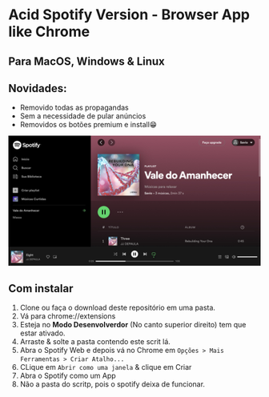 # Acid Spotify Version - Browser App like Chrome
<h2>Para MacOS, Windows & Linux

## Novidades:

- Removido todas as propagandas
- Sem a necessidade de pular anúncios
- Removidos os botões premium e install😁

<img width="1440" alt="screenshot.jpg" src="img/screenshot.jpg">
  
## Com instalar

1. Clone ou faça o download deste repositório em uma pasta.
1. Vá para chrome://extensions
2. Esteja no **Modo Desenvolverdor** (No canto superior direito) tem que estar ativado.
3. Arraste & solte a pasta contendo este scrit lá.
4. Abra o Spotify Web e depois vá no Chrome em `Opções > Mais Ferramentas > Criar Atalho...`
5. CLique em `Abrir como uma janela` & clique em Criar
6. Abra o Spotify como um App
7. Não a pasta do scritp, pois o spotify deixa de funcionar.
